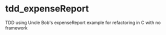# tdd_expenseReport
TDD using Uncle Bob's expenseReport example for refactoring in C with no framework
